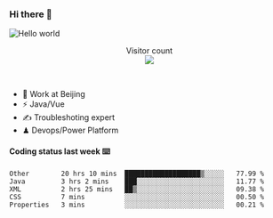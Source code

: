 ### Hi there 👋

<img src="https://raw.githubusercontent.com/sagar-viradiya/sagar-viradiya/master/resources/banner.png" alt="Hello world">
<p align="center"> 
  Visitor count<br/>
  <img src="https://profile-counter.glitch.me/youszoe/count.svg" />
</p>
<br/>

- 🍻 Work at Beijing 
- ⚡  Java/Vue
- ✍️  Troubleshoting expert
- ♟  Devops/Power Platform 

#### Coding status last week ⌨️

<!--START_SECTION:waka-->
```text
Other        20 hrs 10 mins  ███████████████████▒░░░░░   77.99 % 
Java         3 hrs 2 mins    ███░░░░░░░░░░░░░░░░░░░░░░   11.77 % 
XML          2 hrs 25 mins   ██▒░░░░░░░░░░░░░░░░░░░░░░   09.38 % 
CSS          7 mins          ░░░░░░░░░░░░░░░░░░░░░░░░░   00.50 % 
Properties   3 mins          ░░░░░░░░░░░░░░░░░░░░░░░░░   00.21 % 
```
<!--END_SECTION:waka-->

<br/>
<center><img src="http://ghchart.rshah.org/409ba5/yousazoe" alt="" /></center>


